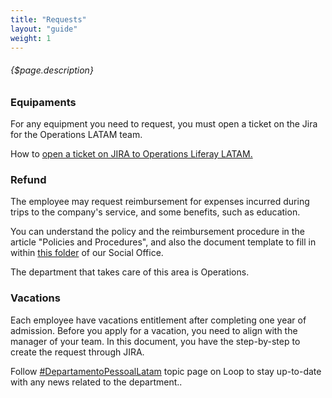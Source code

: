 ```yaml
---
title: "Requests"
layout: "guide"
weight: 1
---
```


###### {$page.description}

<article id="1">

### Equipaments

For any equipment you need to request, you must open a ticket on the Jira for the Operations LATAM team.

How to [open a ticket on JIRA to Operations Liferay LATAM.](https://in.liferay.com/group/liferay-brasil/wiki/-/wiki/Main/Operations+LATAM+JIRA+Requests?_36_pageResourcePrimKey=22585374) 


</article>

<article id="2">

### Refund

The employee may request reimbursement for expenses incurred during trips to the company's service, and some benefits, such as education.

You can understand the policy and the reimbursement procedure in the article "Policies and Procedures", and also the document template to fill in within [this folder](https://in.liferay.com/group/liferay-brasil/documents?_20_folderId=1413088&_20_viewEntries=1&_20_viewFolders=false&_20_struts_action=%2Fdocument_library%2Fview&p_p_id=20&p_p_lifecycle=0&_20_entryStart=0&_20_entryEnd=20&_20_folderStart=0&_20_folderEnd=20) of our Social Office.

The department that takes care of this area is Operations.


</article>

<article id="3">

### Vacations

Each employee have vacations entitlement after completing one year of admission.
Before you apply for a vacation, you need to align with the manager of your team. In this document, you have the step-by-step to create the request through JIRA.

Follow [#DepartamentoPessoalLatam](https://loop.liferay.com/web/guest/home/-/loop/topics/_DepartamentoPessoalBrasil) topic page on Loop to stay up-to-date with any news related to the department.. 


</article>
